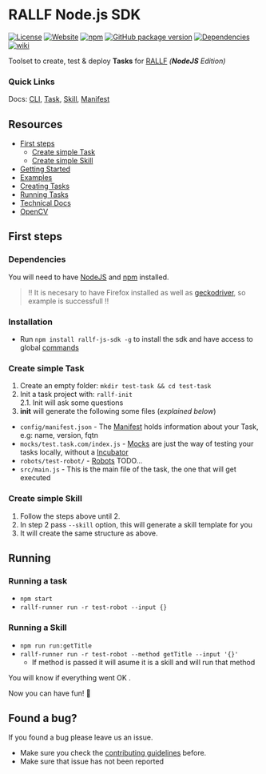 # RALLF Node.js SDK

<!-- Docs links -->
[manifest-docs]: https://github.com/RobotUnion/rallf-js-sdk/wiki/Manifest
[cli-docs]: https://github.com/RobotUnion/rallf-js-sdk/wiki/CLI---runner
[task-docs]: https://github.com/RobotUnion/rallf-js-sdk/wiki/Integration---Task
[skill-docs]: https://github.com/RobotUnion/rallf-js-sdk/wiki/Integration---Skill



[license-img]: https://img.shields.io/github/license/RobotUnion/rallf-js-sdk.svg?style=flat-square
[github-link]: https://github.com/RobotUnion/rallf-js-sdk

[rallf-status-img]: https://img.shields.io/website-up-down-green-red/https/api.rallf.com.svg?label=site&style=flat-square
[rallf-link]: https://rallf.com

[npm-version-img]: https://img.shields.io/npm/v/rallf-js-sdk.svg?style=flat-square
[npm-link]: https://www.npmjs.com/package/rallf-js-sdk

[gh-pkg-version-img]: https://img.shields.io/github/package-json/v/RobotUnion/rallf-js-sdk.svg?style=flat-square
[npm-deps-img]: https://img.shields.io/david/RobotUnion/rallf-js-sdk.svg?style=flat-square

[wiki-img]: https://img.shields.io/badge/wiki-github-green.svg?longCache=true&style=flat-square
[wiki-link]: https://github.com/RobotUnion/rallf-js-sdk/wiki

[![License][license-img]][github-link]
[![Website][rallf-status-img]][rallf-link]
[![npm][npm-version-img]][npm-link]
[![GitHub package version][gh-pkg-version-img]][github-link]
[![Dependencies][npm-deps-img]][github-link]
[![wiki][wiki-img]][wiki-link]

Toolset to create, test & deploy **Tasks** for [RALLF][rallf-link] _(**NodeJS** Edition)_

### Quick Links
Docs: [CLI][cli-docs], [Task][task-docs], [Skill][skill-docs], [Manifest][manifest-docs]

## Resources
* [First steps](#first-steps)
  * [Create simple Task](#create-simple-task)
  * [Create simple Skill](#create-simple-skill)
* [Getting Started](https://github.com/RobotUnion/rallf-sdk/wiki/Getting-Started)
* [Examples](examples)
* [Creating Tasks](https://github.com/RobotUnion/rallf-sdk/wiki/Creating-Tasks)
* [Running Tasks](https://github.com/RobotUnion/rallf-sdk/wiki/Running-Tasks)
* [Technical Docs](https://github.com/RobotUnion/rallf-sdk/wiki/Technical-Docs)
* [OpenCV](https://github.com/RobotUnion/rallf-sdk/wiki/Integration---OpenCV)

## First steps

### Dependencies
You will need to have [NodeJS](https://nodejs.org/es/) and [npm](https://www.npmjs.com/get-npm) installed.
> !! It is necesary to have Firefox installed as well as [geckodriver](https://github.com/mozilla/geckodriver/releases), so example is successfull !!

### Installation
* Run `npm install rallf-js-sdk -g` to install the sdk and have access to global [commands]()

### Create simple Task
  1. Create an empty folder: `mkdir test-task && cd test-task`
  2. Init a task project with: `rallf-init`  
     2.1. Init will ask some questions
  3. **init** will generate the following some files (_explained below_)
  * `config/manifest.json` - The [Manifest][manifest-docs] holds information about your Task, e.g: name, version, fqtn
  * `mocks/test.task.com/index.js` - [Mocks](https://github.com/RobotUnion/rallf-js-sdk/wiki/Testing:-Mocks) are just the way of testing your tasks locally, without a [Incubator]()
  * `robots/test-robot/` - [Robots]() TODO...
  * `src/main.js` - This is the main file of the task, the one that will get executed

### Create simple Skill
1. Follow the steps above until 2.
2. In step 2 pass `--skill` option, this will generate a skill template for you
3. It will create the same structure as above.

## Running 
### Running a task
  * `npm start`
  * `rallf-runner run -r test-robot --input {}`    
    
### Running a Skill
  * `npm run run:getTitle`
  * `rallf-runner run -r test-robot --method getTitle --input '{}'`    
      * If method is passed it will asume it is a skill and will run that method


You will know if everything went OK  .

Now you can have fun! 🤖

## Found a bug?
If you found a bug please leave us an issue.
* Make sure you check the [contributing guidelines](https://github.com/RobotUnion/rallf-js-sdk/blob/master/.github/CONTRIBUTING.md) before.
* Make sure that issue has not been reported

<!-- {"jsonrpc": "2.0", "method": "run-method", "params": { "method": "followUser", "username":"santoslluis" }, "id": "test"} -->

